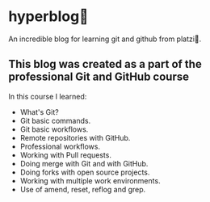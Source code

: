 #  hyperblog🧠
An incredible blog for learning git and github from platzi💚.

## This blog was created as a part of the professional Git and GitHub course 

In this course I learned:

- What's Git?
- Git basic commands.
- Git basic workflows.
- Remote repositories with GitHub.
- Professional workflows.
- Working with Pull requests.
- Doing merge with Git and with GitHub.
- Doing forks with open source projects.
- Working with multiple work environments.
- Use of amend, reset, reflog and grep.
